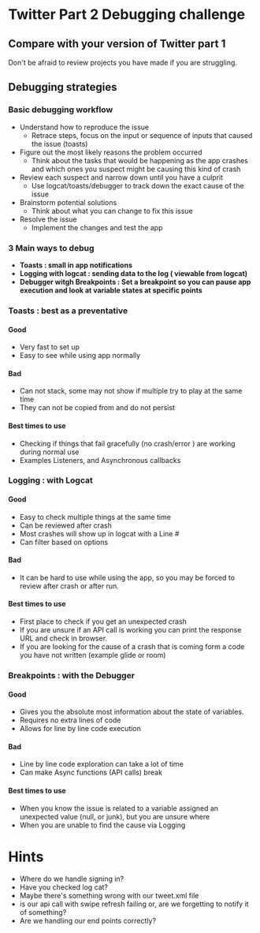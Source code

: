 # Twitter Part 2 Debugging challenge

## Compare with your version of Twitter part 1 
Don't be afraid to review projects you have made if you are struggling.


## Debugging strategies

### Basic debugging workflow
* Understand how to reproduce the issue
  * Retrace steps, focus on the input or sequence of inputs that caused the issue (toasts)
* Figure out the most likely reasons the problem occurred
  * Think about the tasks that would be happening as the app crashes and which ones you suspect might be causing this kind of crash
* Review each suspect and narrow down until you have a culprit
  * Use logcat/toasts/debugger to track down the exact cause of the issue
* Brainstorm potential solutions
  * Think about what you can change to fix this issue
* Resolve the issue
  * Implement the changes and test the app

### 3 Main ways to debug
* **Toasts : small in app notifications**
* **Logging with logcat : sending data to the log ( viewable from logcat)**
* **Debugger witgh Breakpoints : Set a breakpoint so you can pause app execution and look at variable states at specific points**


### **Toasts : best as a preventative**
#### Good
* Very fast to set up
* Easy to see while using app normally
#### Bad
* Can not stack, some may not show if multiple try to play at the same time
* They can not be copied from and do not persist
#### Best times to use
* Checking if things that fail gracefully (no crash/error ) are working during normal use
* Examples Listeners, and Asynchronous callbacks


### **Logging : with Logcat**
#### Good
* Easy to check multiple things at the same time
* Can be reviewed after crash
* Most crashes will show up in logcat with a Line #
* Can filter based on options
#### Bad
* It can be hard to use while using the app, so you may be forced to review after crash or after run.
#### Best times to use
* First place to check if you get an unexpected crash
* If you are unsure if an API call is working you can print the response URL and check in browser.
* If you are looking for the cause of a crash that is coming form a code you have not written (example glide or room)


### **Breakpoints : with the Debugger**
#### Good
* Gives you the absolute most information about the state of variables.
* Requires no extra lines of code
* Allows for line by line code execution

#### Bad
* Line by line code exploration can take a lot of time
* Can make Async functions (API calls) break

#### Best times to use
* When you know the issue is related to a variable assigned an unexpected value (null, or junk), but you are unsure where
* When you are unable to find the cause via Logging



# Hints
* Where do we handle signing in?
* Have you checked log cat?
* Maybe there's something wrong with our tweet.xml file
* is our api call with swipe refresh failing or, are we forgetting to notify it of something?
* Are we handling our end points correctly?

